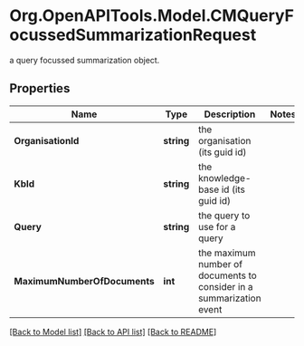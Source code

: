 # Org.OpenAPITools.Model.CMQueryFocussedSummarizationRequest
a query focussed summarization object.

## Properties

Name | Type | Description | Notes
------------ | ------------- | ------------- | -------------
**OrganisationId** | **string** | the organisation (its guid id) | 
**KbId** | **string** | the knowledge-base id (its guid id) | 
**Query** | **string** | the query to use for a query | 
**MaximumNumberOfDocuments** | **int** | the maximum number of documents to consider in a summarization event | 

[[Back to Model list]](../README.md#documentation-for-models) [[Back to API list]](../README.md#documentation-for-api-endpoints) [[Back to README]](../README.md)

